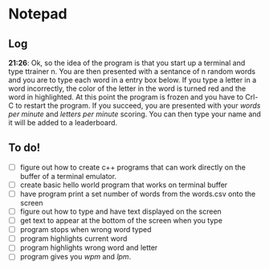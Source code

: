 # Notepad

## Log

  **21:26**: Ok, so the idea of the program is that you start up a terminal and type ttrainer n. You are then presented with a sentance of n random words and you are to type each word in a entry box below. If you type a letter in a word incorrectly, the color of the letter in the word is turned red and the word in highlighted. At this point the program is frozen and you have to Crl-C to restart the program. If you succeed, you are presented with your *words per minute* and *letters per minute* scoring. You can then type your name and it will be added to a leaderboard.

## To do!

- [ ] figure out how to create c++ programs that can work directly on the buffer of a terminal emulator. 
- [ ] create basic hello world program that works on terminal buffer
- [ ] have program print a set number of words from the words.csv onto the screen
- [ ] figure out how to type and have text displayed on the screen
- [ ] get text to appear at the bottom of the screen when you type
- [ ] program stops when wrong word typed
- [ ] program highlights current word
- [ ] program highlights wrong word and letter
- [ ] program gives you *wpm* and *lpm*.
